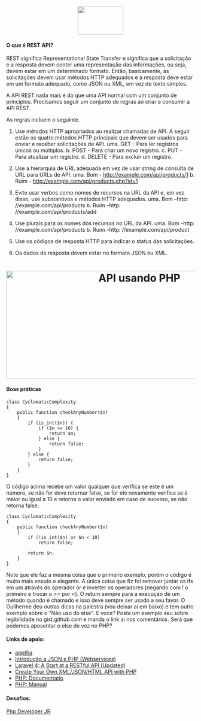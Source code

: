 <h1 align="center">
<img src="https://upload.wikimedia.org/wikipedia/commons/thumb/2/27/PHP-logo.svg/1200px-PHP-logo.svg.png" width="122" height="75">
 <br>
</h1>

#### O que é REST API?
REST significa Representational State Transfer e significa que a solicitação e a resposta devem conter uma representação das informações, ou seja, devem estar em um determinado formato. Então, basicamente, as solicitações devem usar métodos HTTP adequados e a resposta deve estar em um formato adequado, como JSON ou XML, em vez de texto simples.

A API REST nada mais é do que uma API normal com um conjunto de princípios. Precisamos seguir um conjunto de regras ao criar e consumir a API REST.

As regras incluem o seguinte.

1. Use métodos HTTP apropriados ao realizar chamadas de API. A seguir estão os quatro métodos HTTP principais que devem ser usados ​​para enviar e receber solicitações de API.
uma. GET - Para ler registros únicos ou múltiplos.
b. POST - Para criar um novo registro.
c. PUT - Para atualizar um registro.
d. DELETE - Para excluir um registro.

2. Use a hierarquia de URL adequada em vez de usar string de consulta de URL para URLs de API.
uma. Bom - http://example.com/api/products/1
b. Ruim - http://example.com/api/products.php?id=1

3. Evite usar verbos como nomes de recursos na URL da API e, em vez disso, use substantivos e métodos HTTP adequados.
uma. Bom –http: //example.com/api/products
b. Ruim –http: //example.com/api/products/add

4. Use plurais para os nomes dos recursos no URL da API.
uma. Bom –http: //example.com/api/products
b. Ruim –http: //example.com/api/product

5. Use os códigos de resposta HTTP para indicar o status das solicitações.
6. Os dados de resposta devem estar no formato JSON ou XML.

<h1 align="center">
<img width="696" height="288" src="https://apptha-blog.s3.amazonaws.com/blog/wp-content/uploads/2015/11/API-Using-PHP.jpg" class="attachment-post-thumbnail wp-post-image" alt="API usando PHP" title="API usando PHP">
</h1>

#### Boas práticas 
```
class CyclomaticComplexity
{
    public function checkAnyNumber($n)
    {
        if (is_int($n)) {
            if ($n >= 10) {
                return $n;
            } else {
                return false;
            }
        } else {
            return false;
        }
    }
}
```
O código acima recebe um valor qualquer que verifica se este é um número, se não for deve retornar false, se for ele novamente verifica se é maior ou igual a 10 e retorna o valor enviado em caso de sucesso, se não retorna false.

```
class CyclomaticComplexity
{
    public function checkAnyNumber($n)
    {
        if (!is_int($n) or $n < 10)
            return false;

        return $n;
    }
}
```
Note que ele faz a mesma coisa que o primeiro exemplo, porém o código é muito mais enxuto e elegante. A única coisa que fiz foi remover juntar os ifs em um através do operador or e inverter os operadores (negando com ! o primeiro e trocar o >= por <). O return sempre para a execução de um método quando é chamado e isso deve sempre ser usado a seu favor. O Guilherme deu outras dicas na palestra (vou deixar ai em baixo) e tem outro exemplo sobre o "Não uso do else". E voce? Posta um exemplo seu sobre legibilidade no gist.github.com e manda o link ai nos comentários. Será que podemos aposentar o else de vez no PHP?

#### Links de apoio:
- [apptha](https://www.apptha.com/blog/how-to-build-a-rest-api-using-php/)
- [Introdução a JSON e PHP (Webservices)](http://blog.thiagobelem.net/introducao-a-json-e-php-webservices)
- [Laravel 4: A Start at a RESTful API (Updated)](https://code.tutsplus.com/tutorials/laravel-4-a-start-at-a-restful-api-updated--net-29785)
- [Create Your Own XML/JSON/HTML API with PHP](https://dzone.com/articles/create-your-own-xmljsonhtml)
- [PHP: Documentatio](https://www.php.net/docs.php)
- [PHP: Manual](https://www.php.net/manual/en/index.php)

#### Desafios:
[Php Developer JR](https://gist.github.com/henriquebelfort/9f87aaad1c26b3b23a3bdcb9d6c995e2)
